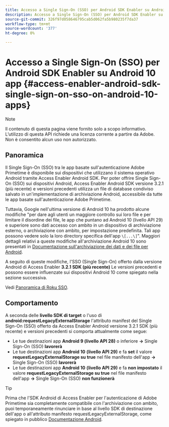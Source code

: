 ```yaml
---
title: Accesso a Single Sign-On (SSO) per Android SDK Enabler su Android 10 app
description: Accesso a Single Sign-On (SSO) per Android SDK Enabler su Android 10 app
source-git-commit: 326f97d058646795cab5d062fa5b980235f7da37
workflow-type: tm+mt
source-wordcount: '377'
ht-degree: 0%

---
```




# Accesso a Single Sign-On (SSO) per Android SDK Enabler su Android 10 app {#access-enabler-android-sdk-single-sign-on-sso-on-android-10-apps}

>[!NOTE]
>
>Il contenuto di questa pagina viene fornito solo a scopo informativo. L’utilizzo di questa API richiede una licenza corrente a partire da Adobe. Non è consentito alcun uso non autorizzato.

## Panoramica

Il Single Sign-On (SSO) tra le app basate sull&#39;autenticazione Adobe Primetime è disponibile sui dispositivi che utilizzano il sistema operativo Android tramite Access Enabler Android SDK. Per poter offrire Single Sign-On (SSO) sui dispositivi Android, Access Enabler Android SDK versione 3.2.1 (più recente) e versioni precedenti utilizza un file di database condiviso salvato in un&#39;implementazione di archiviazione Android, accessibile da tutte le app basate sull&#39;autenticazione Adobe Primetime.

Tuttavia, Google nell&#39;ultima versione di Android 10 ha prodotto alcune modifiche &quot;per dare agli utenti un maggiore controllo sui loro file e per limitare il disordine dei file, le app che puntano ad Android 10 (livello API 29) e superiore sono dati accesso con ambito in un dispositivo di archiviazione esterno, o archiviazione con ambito, per impostazione predefinita. Tali app possono vedere solo la loro directory specifica dell&#39;app `\[...\]`&quot;. Maggiori dettagli relativi a queste modifiche all&#39;archiviazione Android 10 sono presentati in [Documentazione sull&#39;archiviazione dei dati e dei file per Android](https://developer.android.com/training/data-storage/files/external-scoped).

A seguito di queste modifiche, l&#39;SSO (Single Sign-On) offerto dalla versione Android di Access Enabler **3.2.1 SDK (più recente)** Le versioni precedenti e possono essere influenzate sui dispositivi Android 10 come spiegato nella sezione successiva.

Vedi [Panoramica di Roku SSO](/help/authentication/roku-sso-overview.md).

## Comportamento

A seconda delle **livello SDK di target** o l&#39;uso di **android:requestLegacyExternalStorage** l&#39;attributo manifest del Single Sign-On (SSO) offerto da Access Enabler Android versione 3.2.1 SDK (più recente) e versioni precedenti si comporta attualmente come segue:

- Le tue destinazioni app **Android 9 (livello API 28)** o inferiore **-\>** Single Sign-On (SSO) **lavorerà**
- Le tue destinazioni app **Android 10** **(livello API 29)** e fa **set** il valore **requestLegacyExternalStorage su true** nel file manifesto dell&#39;app **-\>** Single Sign-On (SSO) **lavorerà**
- Le tue destinazioni app **Android 10** **(livello API 29)** e fa **non impostato** il valore **requestLegacyExternalStorage su true** nel file manifesto dell&#39;app **-\>** Single Sign-On (SSO) **non funzionerà**


>[!TIP]
>
> Prima che l&#39;SDK Android di Access Enabler per l&#39;autenticazione di Adobe Primetime sia completamente compatibile con l&#39;archiviazione con ambito, puoi temporaneamente rinunciare in base al livello SDK di destinazione dell&#39;app o all&#39;attributo manifesto requestLegacyExternalStorage, come spiegato in pubblico [Documentazione Android](https://developer.android.com/training/data-storage/files/external-scoped#opt-out-of-scoped-storage).

